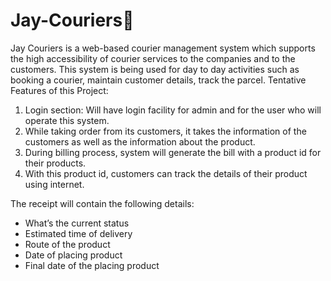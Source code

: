 # Jay-Couriers🚚
Jay Couriers is a web-based courier management system which supports the high accessibility of courier services to the companies and to the customers. This system is being used for day to day activities such as booking a courier, maintain customer details, track the parcel.
Tentative Features of this Project:
1. Login section: Will have login facility for admin and for the user who will operate this system.
2. While taking order from its customers, it takes the information of the customers as well as the information about the product.
3. During billing process, system will generate the bill with a product id for their products.
4. With this product id, customers can track the details of their product using internet.

The receipt will contain the following details:
* What’s the current status
* Estimated time of delivery 
* Route of the product
* Date of placing product
* Final date of the placing product
